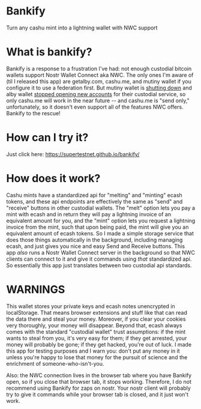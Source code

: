 # Bankify
Turn any cashu mint into a lightning wallet with NWC support

# What is bankify?
Bankify is a response to a frustration I've had: not enough custodial bitcoin wallets support Nostr Wallet Connect aka NWC. The only ones I'm aware of (til I released this app) are getalby.com, cashu.me, and mutiny wallet if you configure it to use a federation first. But mutiny wallet is [shutting down](https://blog.mutinywallet.com/mutiny-wallet-is-shutting-down/) and alby wallet [stopped opening new accounts](https://stacker.news/items/640256) for their custodial service, so only cashu.me will work in the near future -- and cashu.me is "send only," unfortunately, so it doesn't even support all of the features NWC offers. Bankify to the rescue!

# How can I try it?
Just click here: https://supertestnet.github.io/bankify/

# How does it work?
Cashu mints have a standardized api for "melting" and "minting" ecash tokens, and these api endpoints are effectively the same as "send" and "receive" buttons in other custodial wallets. The "melt" option lets you pay a mint with ecash and in return they will pay a lightning invoice of an equivalent amount for you, and the "mint" option lets you request a lightning invoice from the mint, such that upon being paid, the mint will give you an equivalent amount of ecash tokens. So I made a simple storage service that does those things automatically in the background, including managing ecash, and just gives you nice and easy Send and Receive buttons. This app *also* runs a Nostr Wallet Connect server in the background so that NWC clients can connect to it and give it commands using *that* standardized api. So essentially this app just translates between two custodial api standards.

# WARNINGS
This wallet stores your private keys and ecash notes unencrypted in localStorage. That means browser extensions and stuff like that can read the data there and steal your money. Moreover, if you clear your cookies very thoroughly, your money will disappear. Beyond that, ecash always comes with the standard "custodial wallet" trust assumptions: if the mint wants to steal from you, it's very easy for them; if they get arrested, your money will probably be gone; if they get hacked, you're out of luck. I made this app for testing purposes and I warn you: don't put any money in it unless you're happy to lose that money for the pursuit of science and the enrichment of someone-who-isn't-you.

Also: the NWC connection lives in the browser tab where you have Bankify open, so if you close that browser tab, it stops working. Therefore, I do not recommend using Bankify for zaps on nostr. Your nostr client will probably try to give it commands while your browser tab is closed, and it just won't work.
